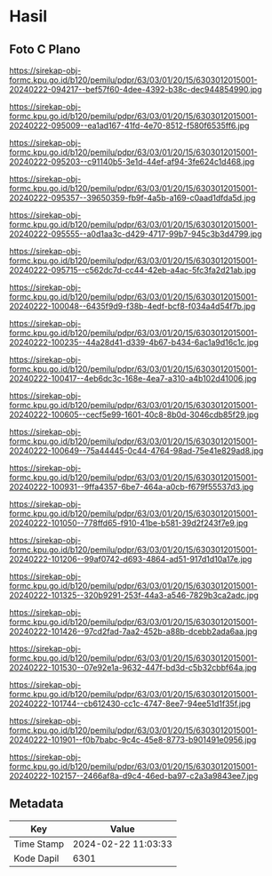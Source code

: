# Hasil

## Foto C Plano

https://sirekap-obj-formc.kpu.go.id/b120/pemilu/pdpr/63/03/01/20/15/6303012015001-20240222-094217--bef57f60-4dee-4392-b38c-dec944854990.jpg

https://sirekap-obj-formc.kpu.go.id/b120/pemilu/pdpr/63/03/01/20/15/6303012015001-20240222-095009--ea1ad167-41fd-4e70-8512-f580f6535ff6.jpg

https://sirekap-obj-formc.kpu.go.id/b120/pemilu/pdpr/63/03/01/20/15/6303012015001-20240222-095203--c91140b5-3e1d-44ef-af94-3fe624c1d468.jpg

https://sirekap-obj-formc.kpu.go.id/b120/pemilu/pdpr/63/03/01/20/15/6303012015001-20240222-095357--39650359-fb9f-4a5b-a169-c0aad1dfda5d.jpg

https://sirekap-obj-formc.kpu.go.id/b120/pemilu/pdpr/63/03/01/20/15/6303012015001-20240222-095555--a0d1aa3c-d429-4717-99b7-945c3b3d4799.jpg

https://sirekap-obj-formc.kpu.go.id/b120/pemilu/pdpr/63/03/01/20/15/6303012015001-20240222-095715--c562dc7d-cc44-42eb-a4ac-5fc3fa2d21ab.jpg

https://sirekap-obj-formc.kpu.go.id/b120/pemilu/pdpr/63/03/01/20/15/6303012015001-20240222-100048--6435f9d9-f38b-4edf-bcf8-f034a4d54f7b.jpg

https://sirekap-obj-formc.kpu.go.id/b120/pemilu/pdpr/63/03/01/20/15/6303012015001-20240222-100235--44a28d41-d339-4b67-b434-6ac1a9d16c1c.jpg

https://sirekap-obj-formc.kpu.go.id/b120/pemilu/pdpr/63/03/01/20/15/6303012015001-20240222-100417--4eb6dc3c-168e-4ea7-a310-a4b102d41006.jpg

https://sirekap-obj-formc.kpu.go.id/b120/pemilu/pdpr/63/03/01/20/15/6303012015001-20240222-100605--cecf5e99-1601-40c8-8b0d-3046cdb85f29.jpg

https://sirekap-obj-formc.kpu.go.id/b120/pemilu/pdpr/63/03/01/20/15/6303012015001-20240222-100649--75a44445-0c44-4764-98ad-75e41e829ad8.jpg

https://sirekap-obj-formc.kpu.go.id/b120/pemilu/pdpr/63/03/01/20/15/6303012015001-20240222-100931--9ffa4357-6be7-464a-a0cb-f679f55537d3.jpg

https://sirekap-obj-formc.kpu.go.id/b120/pemilu/pdpr/63/03/01/20/15/6303012015001-20240222-101050--778ffd65-f910-41be-b581-39d2f243f7e9.jpg

https://sirekap-obj-formc.kpu.go.id/b120/pemilu/pdpr/63/03/01/20/15/6303012015001-20240222-101206--99af0742-d693-4864-ad51-917d1d10a17e.jpg

https://sirekap-obj-formc.kpu.go.id/b120/pemilu/pdpr/63/03/01/20/15/6303012015001-20240222-101325--320b9291-253f-44a3-a546-7829b3ca2adc.jpg

https://sirekap-obj-formc.kpu.go.id/b120/pemilu/pdpr/63/03/01/20/15/6303012015001-20240222-101426--97cd2fad-7aa2-452b-a88b-dcebb2ada6aa.jpg

https://sirekap-obj-formc.kpu.go.id/b120/pemilu/pdpr/63/03/01/20/15/6303012015001-20240222-101530--07e92e1a-9632-447f-bd3d-c5b32cbbf64a.jpg

https://sirekap-obj-formc.kpu.go.id/b120/pemilu/pdpr/63/03/01/20/15/6303012015001-20240222-101744--cb612430-cc1c-4747-8ee7-94ee51d1f35f.jpg

https://sirekap-obj-formc.kpu.go.id/b120/pemilu/pdpr/63/03/01/20/15/6303012015001-20240222-101901--f0b7babc-9c4c-45e8-8773-b901491e0956.jpg

https://sirekap-obj-formc.kpu.go.id/b120/pemilu/pdpr/63/03/01/20/15/6303012015001-20240222-102157--2466af8a-d9c4-46ed-ba97-c2a3a9843ee7.jpg


## Metadata

| Key        | Value               |
| ---------- | ------------------- |
| Time Stamp | 2024-02-22 11:03:33 |
| Kode Dapil | 6301                |




